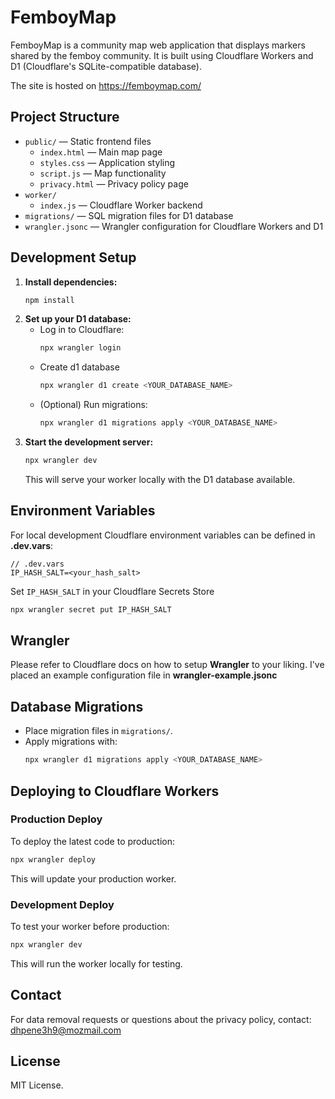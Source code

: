 # FemboyMap

FemboyMap is a community map web application that displays markers shared by the femboy community. It is built using Cloudflare Workers and D1 (Cloudflare's SQLite-compatible database).

The site is hosted on https://femboymap.com/

## Project Structure
- `public/` — Static frontend files
  - `index.html` — Main map page
  - `styles.css` — Application styling
  - `script.js` — Map functionality
  - `privacy.html` — Privacy policy page
- `worker/`
  - `index.js` — Cloudflare Worker backend
- `migrations/` — SQL migration files for D1 database
- `wrangler.jsonc` — Wrangler configuration for Cloudflare Workers and D1

## Development Setup
1. **Install dependencies:**
   ```sh
   npm install
   ```
2. **Set up your D1 database:**
   - Log in to Cloudflare:
     ```sh
     npx wrangler login
     ```
   - Create d1 database
     ```sh
     npx wrangler d1 create <YOUR_DATABASE_NAME>
     ```
   - (Optional) Run migrations:
     ```sh
     npx wrangler d1 migrations apply <YOUR_DATABASE_NAME>
     ```
3. **Start the development server:**
   ```sh
   npx wrangler dev
   ```
   This will serve your worker locally with the D1 database available.

## Environment Variables
For local development Cloudflare environment variables can be defined in **.dev.vars**:
```
// .dev.vars
IP_HASH_SALT=<your_hash_salt>
```

Set `IP_HASH_SALT` in your Cloudflare Secrets Store
```sh
npx wrangler secret put IP_HASH_SALT
```

## Wrangler
Please refer to Cloudflare docs on how to setup **Wrangler** to your liking. I've placed an example configuration file in **wrangler-example.jsonc**

## Database Migrations
- Place migration files in `migrations/`.
- Apply migrations with:
  ```sh
  npx wrangler d1 migrations apply <YOUR_DATABASE_NAME>
  ```

## Deploying to Cloudflare Workers

### Production Deploy
To deploy the latest code to production:
```sh
npx wrangler deploy
```
This will update your production worker.

### Development Deploy
To test your worker before production:
```sh
npx wrangler dev
```
This will run the worker locally for testing.

## Contact
For data removal requests or questions about the privacy policy, contact: dhpene3h9@mozmail.com

## License
MIT License.
